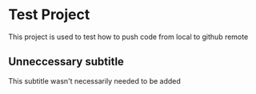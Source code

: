 # Test Project

This project is used to test how to push code from local to github 
remote

## Unneccessary subtitle

This subtitle wasn't necessarily needed to be added
